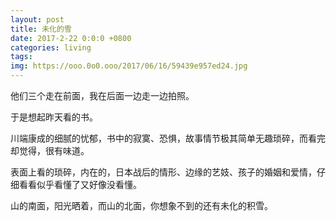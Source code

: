 ```yaml
---
layout: post
title: 未化的雪
date: 2017-2-22 0:0:0 +0800
categories: living
tags: 
img: https://ooo.0o0.ooo/2017/06/16/59439e957ed24.jpg
---
```

他们三个走在前面，我在后面一边走一边拍照。

于是想起昨天看的书。

川端康成的细腻的忧郁，书中的寂寞、恐惧，故事情节极其简单无趣琐碎，而看完却觉得，很有味道。

表面上看的琐碎，内在的，日本战后的情形、边缘的艺妓、孩子的婚姻和爱情，仔细看看似乎看懂了又好像没看懂。

山的南面，阳光晒着，而山的北面，你想象不到的还有未化的积雪。